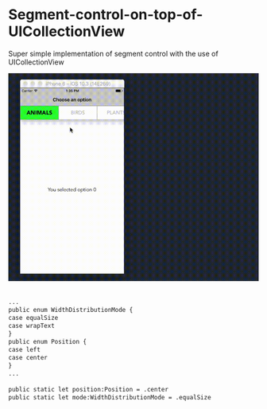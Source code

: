 # Segment-control-on-top-of-UICollectionView
Super simple implementation of segment control with the use of UICollectionView


![alt text](Segment-control-on-top-of-UICollectionView/sep10_2.gif)


```

...
public enum WidthDistributionMode {
case equalSize
case wrapText
}
public enum Position {
case left
case center
}
...

public static let position:Position = .center
public static let mode:WidthDistributionMode = .equalSize

```
